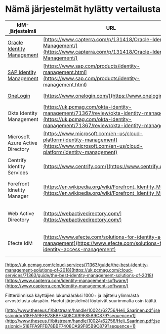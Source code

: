 # Nämä järjestelmät hylätty vertailusta

|IdM-järjestelmä|URL|Syy ja lisätietoja|
|---|---|---|
|[Oracle Identity Management](https://www.oracle.com/middleware/identity-management/index.html)|[https://www.capterra.com/p/131418/Oracle-Identity-Management/](https://www.capterra.com/p/131418/Oracle-Identity-Management/)|Maksullinen ja suljetun lähdekoodin järjestelmä|
|[SAP Identity Management](https://www.sap.com/products/identity-management.html)|[https://www.sap.com/products/identity-management.html](https://www.sap.com/products/identity-management.html)|Maksullinen ja suljetun lähdekoodin järjestelmä|
|[OneLogin](https://www.onelogin.com/)|[https://www.onelogin.com/](https://www.onelogin.com/)|Maksullinen järjestelmä
|Okta Identity Management|[https://uk.pcmag.com/okta-identity-management/71367/review/okta-identity-management](https://uk.pcmag.com/okta-identity-management/71367/review/okta-identity-management)|Maksullinen ja suljetun lähdekoodin järjestelmä|
|Microsoft Azure Active Directory|[https://www.microsoft.com/en-us/cloud-platform/identity-management](https://www.microsoft.com/en-us/cloud-platform/identity-management)|Maksullinen ja suljetun lähdekoodin järjestelmä|
|Centrify Identity Services|[https://www.centrify.com/](https://www.centrify.com/)|Maksullinen järjestelmä|
|Forefront Idnetity Manager|[https://en.wikipedia.org/wiki/Forefront_Identity_Manager](https://en.wikipedia.org/wiki/Forefront_Identity_Manager)|Maksullinen ja suljetun lähdekoodin järjestelmä|
|Web Active Directory|[https://webactivedirectory.com/](https://webactivedirectory.com/)|Maksullinen ja suljetun lähdekoodin järjestelmä |
|Efecte IdM|[https://www.efecte.com/solutions-for-identity-access-management](https://www.efecte.com/solutions-for-identity-access-management)|Maksullinen ja suljetun lähdekoodin järjestelmä |
 
 
[https://uk.pcmag.com/cloud-services/71363/guide/the-best-identity-management-solutions-of-2018](https://uk.pcmag.com/cloud-services/71363/guide/the-best-identity-management-solutions-of-2018)
[https://www.capterra.com/identity-management-software/](https://www.capterra.com/identity-management-software/)
 
Filtteröinnissä käyttäjien lukumääräksi 1000+ ja lajittelu ylimmästä arvostelusta alaspäin. Haetut järjestelmät löytyivät suurimmalta osin täältä.
 
[http://www.theseus.fi/bitstream/handle/10024/62756/Heli_Saarinen.pdf;jsessionid=518FFA9FFB78BBF7408CA99F85B9C879?sequence=1](http://www.theseus.fi/bitstream/handle/10024/62756/Heli_Saarinen.pdf;jsessionid=518FFA9FFB78BBF7408CA99F85B9C879?sequence=1)
